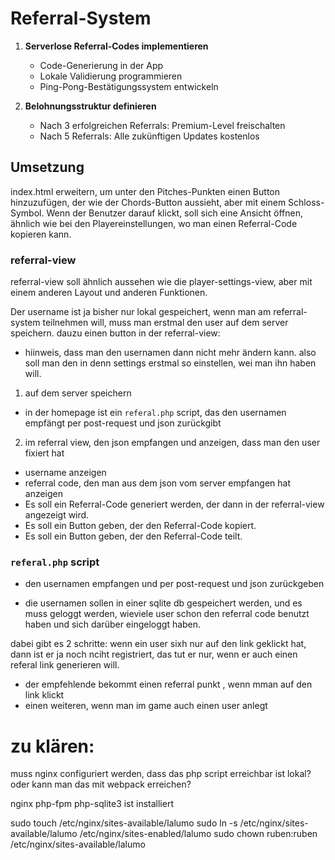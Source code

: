 # Referral-System 

1. **Serverlose Referral-Codes implementieren**
   - Code-Generierung in der App
   - Lokale Validierung programmieren
   - Ping-Pong-Bestätigungssystem entwickeln

2. **Belohnungsstruktur definieren**
   - Nach 3 erfolgreichen Referrals: Premium-Level freischalten
   - Nach 5 Referrals: Alle zukünftigen Updates kostenlos

## Umsetzung

 index.html erweitern, um unter den Pitches-Punkten einen Button hinzuzufügen, der wie der Chords-Button aussieht, aber mit einem Schloss-Symbol. Wenn der Benutzer darauf klickt, soll sich eine Ansicht öffnen, ähnlich wie bei den Playereinstellungen, wo man einen Referral-Code kopieren kann.

### referral-view

referral-view soll ähnlich aussehen wie die player-settings-view, aber mit einem anderen Layout und anderen Funktionen.

Der username ist ja bisher nur lokal gespeichert, wenn man am referral-system teilnehmen will, muss man erstmal den user auf dem server speichern. dauzu einen button in der referral-view:
- hiinweis, dass man den usernamen dann nicht mehr ändern kann. also soll man den in denn settings erstmal so einstellen, wei man ihn haben will.

1. auf dem server speichern

- in der homepage ist ein `referal.php` script, das den usernamen empfängt per post-request und json zurückgibt

2. im referral view, den json empfangen und anzeigen, dass man den user fixiert hat

- username anzeigen
- referral code, den man aus dem json vom server empfangen hat anzeigen
- Es soll ein Referral-Code generiert werden, der dann in der referral-view angezeigt wird. 
- Es soll ein Button geben, der den Referral-Code kopiert.
- Es soll ein Button geben, der den Referral-Code teilt.

### `referal.php` script 

- den usernamen empfangen und per post-request und json zurückgeben

- die usernamen sollen in einer sqlite db gespeichert werden, und es muss geloggt werden, wieviele user schon den referral code benutzt haben und sich darüber eingeloggt haben.

dabei gibt es 2 schritte: wenn ein user sixh nur auf den link geklickt hat, dann ist er ja noch nciht registriert, das tut er nur, wenn er auch einen referal link generieren will. 
- der empfehlende bekommt einen referral punkt , wenn  mman auf den link klickt
- einen weiteren, wenn man im game auch einen user anlegt

# zu klären:
muss nginx configuriert werden, dass das php script erreichbar ist lokal? oder kann man das mit webpack erreichen?

nginx php-fpm php-sqlite3 ist installiert 

sudo touch /etc/nginx/sites-available/lalumo
sudo ln -s /etc/nginx/sites-available/lalumo /etc/nginx/sites-enabled/lalumo
sudo chown ruben:ruben /etc/nginx/sites-available/lalumo

